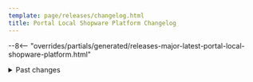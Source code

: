 ```yaml
---
template: page/releases/changelog.html
title: Portal Local Shopware Platform Changelog
---
```


--8<-- "overrides/partials/generated/releases-major-latest-portal-local-shopware-platform.html"

<details>
  <summary>
    Past changes
  </summary>
--8<-- "overrides/partials/generated/releases-major-previously-portal-local-shopware-platform.html"
</details>
